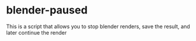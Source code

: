 # blender-paused
This is a script that allows you to stop blender renders, save the result, and later continue the render
